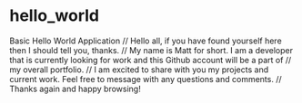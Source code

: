 # hello_world
Basic Hello World Application
// Hello all, if you have found yourself here then I should tell you, thanks. 
// My name is Matt for short. I am a developer that is currently looking for work and this Github account will be a part of 
// my overall portfolio. 
// I am excited to share with you my projects and current work. Feel free to message with any questions and comments. 
// Thanks again and happy browsing! 
